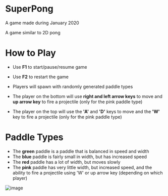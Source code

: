 # SuperPong

A game made during January 2020

A game similar to 2D pong

# How to Play
- Use **F1** to start/pause/resume game
- Use **F2** to restart the game

- Players will spawn with randomly generated paddle types
- The player on the bottom will use **right and left arrow keys** to move and **up arrow key** to fire a projectile (only for the pink paddle type)
- The player on the top will use the **'A'** and **'D'** keys to move and the **'W'** key to fire a projectile (only for the pink paddle type)

# Paddle Types
- The **green** paddle is a paddle that is balanced in speed and width
- The **blue** paddle is fairly small in width, but has increased speed
- The **red** paddle has a lot of width, but moves slowly
- The **pink** paddle has very little width, but increased speed, and the ability to fire a projectile using 'W' or up arrow key (depending on which player)

![image](https://user-images.githubusercontent.com/57163085/229343102-17b5c871-a8c5-4d08-ba2d-5daa9e2e5b68.png)
